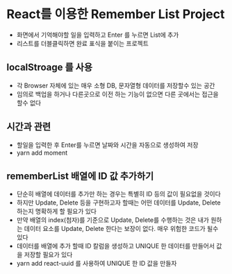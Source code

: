 # React를 이용한 Remember List Project

- 화면에서 기억해야할 일을 입력하고 Enter 를 누르면 List에 추가
- 리스트를 더블클릭하면 완료 표식을 붙이는 프로젝트

## localStroage 를 사용

- 각 Browser 자체에 있는 매우 소형 DB, 문자열형 데이터를 저장할수 있는 공간
- 임의로 백업을 하거나 다른곳으로 이전 하는 기능이 없으면 다른 곳에서는 접근을 할수 없다

## 시간과 관련

- 할일을 입력한 후 Enter를 누르면 날짜와 시간을 자동으로 생성하여 저장
- yarn add moment

## rememberList 배열에 ID 값 추가하기

- 단순히 배열에 데이터를 추가만 하는 경우는 특별히 ID 등의 값이 필요없을 것이다
- 하지만 Update, Delete 등을 구현하고자 할때는 어떤 데이터를 Update, Delete 하는지 명확하게 할 필요가 있다
- 만약 배열의 index(첨자)를 기준으로 Update, Delete를 수행하는 것은 내가 원하는 데이터 요소를 Update, Delete 한다는 보장이 없다. 매우 위험한 코드가 될수 있다
- 데이터를 배열에 추가 할때 ID 칼럼을 생성하고 UNIQUE 한 데이터를 만들어서 값을 저장할 필요가 있다
- yarn add react-uuid 를 사용하여 UNIQUE 한 ID 값을 만들자
